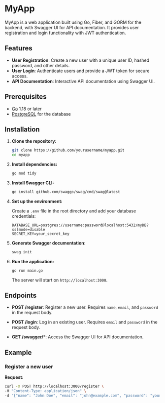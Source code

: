 # MyApp

MyApp is a web application built using Go, Fiber, and GORM for the backend, with Swagger UI for API documentation. It provides user registration and login functionality with JWT authentication.

## Features

- **User Registration**: Create a new user with a unique user ID, hashed password, and other details.
- **User Login**: Authenticate users and provide a JWT token for secure access.
- **API Documentation**: Interactive API documentation using Swagger UI.

## Prerequisites

- [Go](https://golang.org/dl/) 1.18 or later
- [PostgreSQL](https://www.postgresql.org/download/) for the database

## Installation

1. **Clone the repository:**

    ```bash
    git clone https://github.com/yourusername/myapp.git
    cd myapp
    ```

2. **Install dependencies:**

    ```bash
    go mod tidy
    ```

3. **Install Swagger CLI:**

    ```bash
    go install github.com/swaggo/swag/cmd/swag@latest
    ```

4. **Set up the environment:**

    Create a `.env` file in the root directory and add your database credentials:

    ```dotenv
    DATABASE_URL=postgres://username:password@localhost:5432/myDB?sslmode=disable
    SECRET_KEY=your_secret_key
    ```

5. **Generate Swagger documentation:**

    ```bash
    swag init
    ```

6. **Run the application:**

    ```bash
    go run main.go
    ```

    The server will start on `http://localhost:3000`.

## Endpoints

- **POST /register**: Register a new user. Requires `name`, `email`, and `password` in the request body.
  
- **POST /login**: Log in an existing user. Requires `email` and `password` in the request body.

- **GET /swagger/***: Access the Swagger UI for API documentation.

## Example

### Register a new user

**Request:**

```bash
curl -X POST http://localhost:3000/register \
-H "Content-Type: application/json" \
-d '{"name": "John Doe", "email": "john@example.com", "password": "yourpassword"}'
